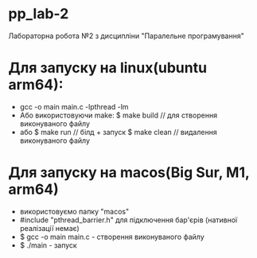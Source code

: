 # pp_lab-2
Лабораторна робота №2 з дисципліни "Паралельне програмування"

# Для запуску на linux(ubuntu arm64):
* gcc -o main main.c -lpthread -lm
* Або використовуючи make:
  $ make build // для створення виконуваного файлу
* або
  $ make run // білд + запуск
  $ make clean // видалення виконуваного файлу

# Для запуску на macos(Big Sur, M1, arm64)
* використовуємо папку "macos"
* #include "pthread_barrier.h" для підключення бар'єрів (нативної реалізації немає)
* $ gcc -o main main.c - створення виконуваного файлу
* $ ./main - запуск
